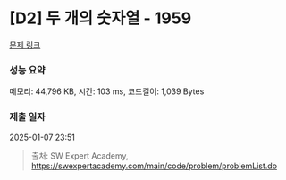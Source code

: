 # [D2] 두 개의 숫자열 - 1959 

[문제 링크](https://swexpertacademy.com/main/code/problem/problemDetail.do?contestProbId=AV5PpoFaAS4DFAUq) 

### 성능 요약

메모리: 44,796 KB, 시간: 103 ms, 코드길이: 1,039 Bytes

### 제출 일자

2025-01-07 23:51



> 출처: SW Expert Academy, https://swexpertacademy.com/main/code/problem/problemList.do
